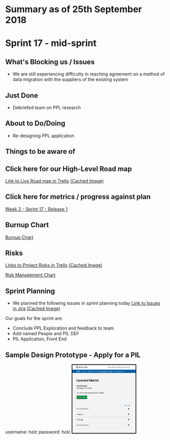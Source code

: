 # Summary as of 25th September 2018 

# Sprint 17 - mid-sprint

## What's Blocking us / Issues
* We are still experiencing difficulty in reaching agreement on a method of data migration with the suppliers of the existing system 

## Just Done
* Debriefed team on PPL research 

## About to Do/Doing
* Re-designing PPL application

## Things to be aware of

## Click here for our High-Level Road map
[Link to Live Road map in Trello](https://trello.com/b/gDQdE01u/asl-roadmap)    [\(Cached Image\)](graphs/ASLRoadMap25092018.jpg)

## Click here for metrics / progress against plan
[Week 2 - Sprint 17 - Release 1](graphs/progress25092018.png)

## Burnup Chart
[Burnup Chart](burnup.md)

## Risks
[Links to Project Risks in Trello](https://trello.com/b/VuFuCL7t/risk-register-and-kpis-asl-delivery)    [\(Cached Image\)](graphs/ASLRiskRegister25092018.jpg)

[Risk Management Chart](graphs/risk25092018.png)

## Sprint Planning
* We planned the following issues in sprint planning today [Link to Issues in Jira](https://jira.digital.homeoffice.gov.uk/secure/RapidBoard.jspa?rapidView=261)    [\(Cached Image\)](graphs/sprint25092018.png)

Our goals for the sprint are:
* Conclude PPL Exploration and feedback to team
* Add named People and PIL DEF
* PIL Application, Front End

## Sample Design Prototype - Apply for a PIL
username: holc
password: holc
<a href="https://public-ui.notprod.asl.homeoffice.gov.uk/e/8201/people/e38e15a6-b63e-4c02-b23a-9965910242f5"><img src="graphs/proto1_25092018.png" alt="HTML5 Icon" width="200" style="border:2px solid black"></a>


